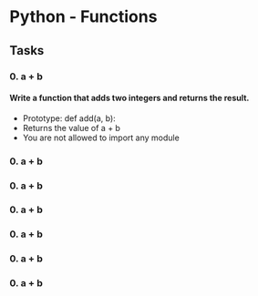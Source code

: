 # Python - Functions
## Tasks

### 0. a + b

#### <p> Write a function that adds two integers and returns the result. </p>
- Prototype: def add(a, b):
- Returns the value of a + b
- You are not allowed to import any module


### 0. a + b
<p> </p>


### 0. a + b
<p> </p>



### 0. a + b
<p> </p>



### 0. a + b
<p> </p>





### 0. a + b
<p> </p>




### 0. a + b
<p> </p>


